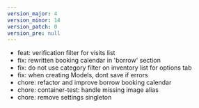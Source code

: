 ```yaml
---
version_major: 4
version_minor: 14
version_patch: 0
version_pre: null
---
```


- feat: verification filter for visits list
- fix: rewritten booking calendar in 'borrow' section
- fix: do not use category filter on inventory list for options tab
- fix: when creating Models, dont save if errors
- chore: refactor and improve borrow booking calendar
- chore: container-test: handle missing image alias
- chore: remove settings singleton

